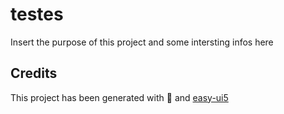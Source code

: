 # testes
Insert the purpose of this project and some intersting infos here


## Credits
This project has been generated with 💙 and [easy-ui5](https://github.com/SAP)
